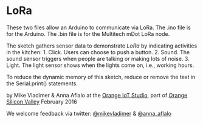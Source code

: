 # LoRa

These two files allow an Arduino to communicate via LoRa.
The .ino file is for the Arduino.
The .bin file is for the Multitech mDot LoRa node. 

 The sketch gathers sensor data to demonstrate *LoRa* by indicating activities in the kitchen:
    1. Click. Users can choose to push a button.
    2. Sound. The sound sensor triggers when people are talking or making lots of noise.
    3. Light. The light sensor shows when the lights come on, i.e., working hours.  
    
  To reduce the dynamic memory of this sketch, reduce or remove the text in the Serial.print() statements.  
    
  by Mike Vladimer & Anna Aflalo
  at the [Orange IoT Studio](http://orangeiotstudio.com), part of [Orange Silicon Valley](http://www.orangesv.com/)
  February 2016
  
  We welcome feedback via twitter: [@mikevladimer](https://twitter.com/mikevladimer) & [@anna_aflalo](https://twitter.com/anna_aflalo)

